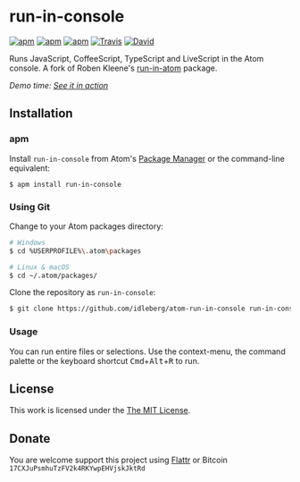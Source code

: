 # run-in-console

[![apm](https://img.shields.io/apm/l/run-in-console.svg?style=flat-square)](https://atom.io/packages/run-in-console)
[![apm](https://img.shields.io/apm/v/run-in-console.svg?style=flat-square)](https://atom.io/packages/run-in-console)
[![apm](https://img.shields.io/apm/dm/run-in-console.svg?style=flat-square)](https://atom.io/packages/run-in-console)
[![Travis](https://img.shields.io/travis/idleberg/atom-run-in-console.svg?style=flat-square)](https://travis-ci.org/idleberg/atom-run-in-console)
[![David](https://img.shields.io/david/dev/idleberg/atom-run-in-console.svg?style=flat-square)](https://david-dm.org/idleberg/atom-run-in-console?type=dev)

Runs JavaScript, CoffeeScript, TypeScript and LiveScript in the Atom console. A fork of Roben Kleene's [run-in-atom](https://github.com/robenkleene/run-in-atom) package.

*Demo time: [See it in action](https://vimeo.com/230280295)*

## Installation

### apm

Install `run-in-console` from Atom's [Package Manager](http://flight-manual.atom.io/using-atom/sections/atom-packages/) or the command-line equivalent:

`$ apm install run-in-console`

### Using Git

Change to your Atom packages directory:

```bash
# Windows
$ cd %USERPROFILE%\.atom\packages

# Linux & macOS
$ cd ~/.atom/packages/
```

Clone the repository as `run-in-console`:

```bash
$ git clone https://github.com/idleberg/atom-run-in-console run-in-console
```

### Usage

You can run entire files or selections. Use the context-menu, the command palette or the keyboard shortcut <kbd>Cmd</kbd>+<kbd>Alt</kbd>+<kbd>R</kbd> to run.

## License

This work is licensed under the [The MIT License](LICENSE.md).

## Donate

You are welcome support this project using [Flattr](https://flattr.com/submit/auto?user_id=idleberg&url=https://github.com/idleberg/atom-run-in-console) or Bitcoin `17CXJuPsmhuTzFV2k4RKYwpEHVjskJktRd`
